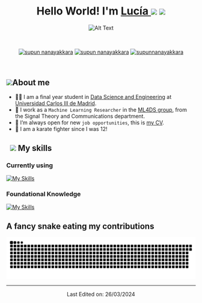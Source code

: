 <h1 align="center">Hello World! I'm <a href="https://github.com/lucia-corsan" target="blank">
Lucía  </a><img src="https://emojis.slackmojis.com/emojis/images/1531849430/4246/blob-sunglasses.gif?1531849430" width="30"/> <img src="https://media.giphy.com/media/hvRJCLFzcasrR4ia7z/giphy.gif" width="30"> </h1>

<p align="center">
  <img src="https://media0.giphy.com/media/VtR7ehaGlRyPRjmEzG/giphy.gif" alt="Alt Text" width="150"/>
</p>
<br>
<p align="center">
<a href="mailto:luciaa.corsan@gmail.com"><img align="center" src="https://www.svgrepo.com/show/223047/gmail.svg" alt="supun nanayakkara" height="30" width="40" /></a>
<a href="https://github.com/lucia-corsan"><img align="center" src="https://raw.githubusercontent.com/rahuldkjain/github-profile-readme-generator/master/src/images/icons/Social/github.svg" alt="supun nanayakkara" height="30" width="40" /></a>
<a href="https://www.linkedin.com/in/luciacordero/" target="blank"><img align="center" src="https://raw.githubusercontent.com/rahuldkjain/github-profile-readme-generator/master/src/images/icons/Social/linked-in-alt.svg" alt="supunnanayakkara" height="30" width="40" /></a>
</p>
<br>

## <picture><img src = "https://raw.githubusercontent.com/gist/ManulMax/2d20af60d709805c55fd784ca7cba4b9/raw/bcfeac7604f674ace63623106eb8bb8471d844a6/github.gif" width = 50px></picture>About me

- :woman_student: I am a final year student in [Data Science and Engineering](https://www.uc3m.es/bachelor-degree/data-science) at [Universidad Carlos III de Madrid](https://www.uc3m.es/home).
- :telescope: I work as a `Machine Learning Researcher` in the [ML4DS group](https://ml4ds.webs.tsc.uc3m.es/), from the Signal Theory and Communications department.
- :thinking: I’m always open for new `job opportunities`, this is [my CV](https://www.canva.com/design/DAEuwCOhJpM/Rs7ydz6PoQMQgJg6HvpfIA/view?utm_content=DAEuwCOhJpM&utm_campaign=designshare&utm_medium=link&utm_source=editor).
- 🥋 I am a karate fighter since I was 12! 

## &nbsp; <img src="https://media2.giphy.com/media/QssGEmpkyEOhBCb7e1/giphy.gif?cid=ecf05e47a0n3gi1bfqntqmob8g9aid1oyj2wr3ds3mg700bl&rid=giphy.gif" width="32px"> My skills

### Currently using
[![My Skills](https://skillicons.dev/icons?i=py,r,sklearn,selenium,linux,mysql,gcp&theme=light)](https://skillicons.dev)

 ### Foundational Knowledge
 
[![My Skills](https://skillicons.dev/icons?i=js,opencv,tensorflow,html,css,flask,wordpress,matlab,mongodb,github,latex)](https://skillicons.dev)

## A fancy snake eating my contributions

<div align="center">
  <img alt="snake eating my contributions" src="https://raw.githubusercontent.com/lucia-corsan/lucia-corsan/output/github-contribution-grid-snake.svg" />
  
---

Last Edited on: 26/03/2024

